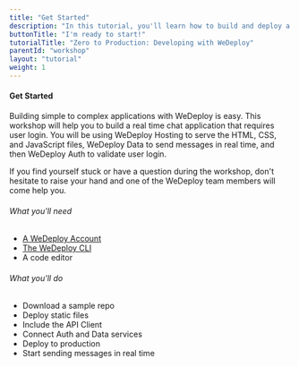 ```yaml
---
title: "Get Started"
description: "In this tutorial, you'll learn how to build and deploy a chat app with WeDeploy."
buttonTitle: "I'm ready to start!"
tutorialTitle: "Zero to Production: Developing with WeDeploy"
parentId: "workshop"
layout: "tutorial"
weight: 1
---
```


#### Get Started

Building simple to complex applications with WeDeploy is easy. This workshop will help you to build a real time chat application that requires user login. You will be using WeDeploy Hosting to serve the HTML, CSS, and JavaScript files, WeDeploy Data to send messages in real time, and then WeDeploy Auth to validate user login.

If you find yourself stuck or have a question during the workshop, don't hesitate to raise your hand and one of the WeDeploy team members will come help you.

###### What you'll need

<ul class="checklist">
  <li><a href="https://console.wedeploy.com/" target="_blank">A WeDeploy Account</a></li>
	<li><a href="https://wedeploy.com/docs/intro/using-the-command-line/" target="_blank">The WeDeploy CLI</a></li>
	<li>A code editor</li>
</ul>

###### What you'll do

<ul class="checklist">
	<li>Download a sample repo</li>
  <li>Deploy static files</li>
	<li>Include the API Client</li>
	<li>Connect Auth and Data services</li>
	<li>Deploy to production</li>
	<li>Start sending messages in real time</li>
</ul>

